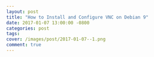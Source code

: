```yaml
---
layout: post
title: "How to Install and Configure VNC on Debian 9"
date: 2017-01-07 13:00:00 -0800
categories: post
tags: 
cover: /images/post/2017-01-07--1.png
comment: true
---
```


